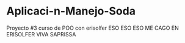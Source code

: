 # Aplicaci-n-Manejo-Soda
Proyecto #3 curso de POO con erisolfer 
ESO ESO ESO
ME CAGO EN ERISOLFER
VIVA SAPRISSA
